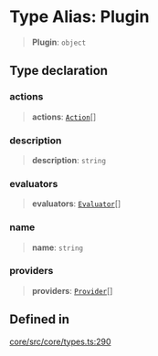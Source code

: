 # Type Alias: Plugin

> **Plugin**: `object`

## Type declaration

### actions

> **actions**: [`Action`](../interfaces/Action.md)[]

### description

> **description**: `string`

### evaluators

> **evaluators**: [`Evaluator`](../interfaces/Evaluator.md)[]

### name

> **name**: `string`

### providers

> **providers**: [`Provider`](../interfaces/Provider.md)[]

## Defined in

[core/src/core/types.ts:290](https://github.com/ai16z/eliza/blob/c96957e5a5d17e343b499dd4d46ce403856ac5bc/core/src/core/types.ts#L290)
